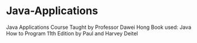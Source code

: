 # Java-Applications
Java Applications Course 
Taught by Professor Dawei Hong 
Book used: Java How to Program 11th Edition by Paul and Harvey Deitel
